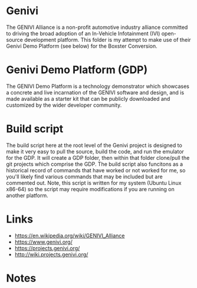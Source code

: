 # Genivi 
The GENIVI Alliance is a non-profit automotive industry alliance committed to driving the broad adoption of an In-Vehicle Infotainment (IVI) open-source development platform.  This folder is my attempt to make use of their Genivi Demo Platform (see below) for the Boxster Conversion.


# Genivi Demo Platform (GDP)
The GENIVI Demo Platform is a technology demonstrator which showcases a concrete and live incarnation of the GENIVI software and design, and is made available as a starter kit that can be publicly downloaded and customized by the wider developer community.


# Build script
The build script here at the root level of the Genivi project is designed to make it very easy to pull the source, build the code, and run the emulator for the GDP.  It will create a GDP folder, then within that folder clone/pull the git projects which comprise the GDP.  The build script also funcitons as a historical record of commands that have worked or not worked for me, so you'll likely find various commands that may be included but are commented out.  Note, this script is written for my system (Ubuntu Linux x86-64) so the script may require modifications if you are running on another platform.


# Links
* https://en.wikipedia.org/wiki/GENIVI_Alliance
* https://www.genivi.org/
* https://projects.genivi.org/
* http://wiki.projects.genivi.org/


# Notes

